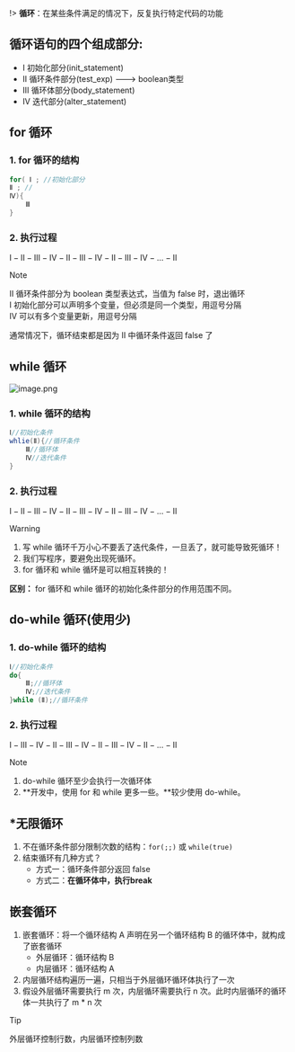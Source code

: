 !> **循环**：在某些条件满足的情况下，反复执行特定代码的功能

## 循环语句的四个组成部分:

- Ⅰ 初始化部分(init_statement) 
- Ⅱ 循环条件部分(test_exp) ---> boolean类型
- Ⅲ 循环体部分(body_statement) 
- Ⅳ 迭代部分(alter_statement)

## **for 循环**

### 1. for 循环的结构

```java
for( Ⅰ ; //初始化部分
Ⅱ ; //
Ⅳ){
	Ⅲ
}
```

### 2. 执行过程

$Ⅰ - Ⅱ - Ⅲ - Ⅳ - Ⅱ - Ⅲ - Ⅳ - Ⅱ - Ⅲ - Ⅳ - ... - Ⅱ$

> [!NOTE]
> Ⅱ 循环条件部分为 boolean 类型表达式，当值为 false 时，退出循环  
> Ⅰ 初始化部分可以声明多个变量，但必须是同一个类型，用逗号分隔   
> Ⅳ 可以有多个变量更新，用逗号分隔   


通常情况下，循环结束都是因为 Ⅱ 中循环条件返回 false 了

## **while 循环**

​![image.png](https://cdn.gxmnzl.xyz/img/SE0225.png)

### 1. while 循环的结构

```java
Ⅰ//初始化条件
whlie(Ⅱ){//循环条件
	Ⅲ//循环体
	Ⅳ//迭代条件
}
```

### 2. 执行过程

$Ⅰ - Ⅱ - Ⅲ - Ⅳ - Ⅱ - Ⅲ - Ⅳ - Ⅱ - Ⅲ - Ⅳ - ... - Ⅱ$

> [!WARNING]
> 1. 写 while 循环千万小心不要丢了迭代条件，一旦丢了，就可能导致死循环！
> 2. 我们写程序，要避免出现死循环。
> 3. for 循环和 while 循环是可以相互转换的！

**区别：** for 循环和 while 循环的初始化条件部分的作用范围不同。

## do-while 循环(使用少)

### 1. do-while 循环的结构

```java
Ⅰ//初始化条件
do{
	Ⅲ;//循环体
	Ⅳ;//迭代条件
}while (Ⅱ);//循环条件
```

### 2. 执行过程

$Ⅰ - Ⅲ - Ⅳ - Ⅱ - Ⅲ - Ⅳ - Ⅱ - Ⅲ - Ⅳ - Ⅱ - ... - Ⅱ$

> [!NOTE]
> 1. do-while 循环至少会执行一次循环体
> 2. **开发中，使用 for 和 while 更多一些。**较少使用 do-while。


## *无限循环

1. 不在循环条件部分限制次数的结构：`for(;;)` 或 `while(true)`
2. 结束循环有几种方式？
   - 方式一：循环条件部分返回 false
   - 方式二：**在循环体中，执行break**


## 嵌套循环

1. 嵌套循环：将一个循环结构 A 声明在另一个循环结构 B 的循环体中，就构成了嵌套循环
    - 外层循环：循环结构 B
    - 内层循环：循环结构 A
2. 内层循环结构遍历一遍，只相当于外层循环循环体执行了一次
3. 假设外层循环需要执行 m 次，内层循环需要执行 n 次。此时内层循环的循环体一共执行了 m * n 次

> [!TIP]
> 外层循环控制行数，内层循环控制列数
